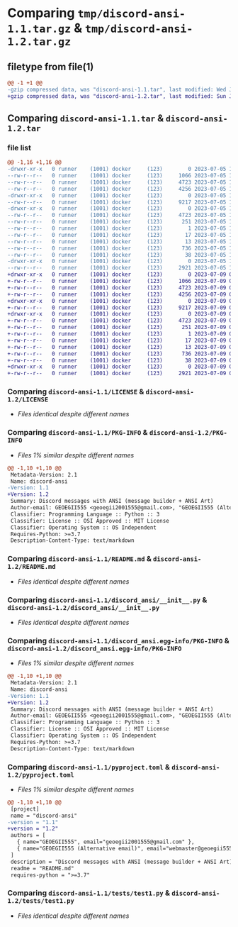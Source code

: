 # Comparing `tmp/discord-ansi-1.1.tar.gz` & `tmp/discord-ansi-1.2.tar.gz`

## filetype from file(1)

```diff
@@ -1 +1 @@
-gzip compressed data, was "discord-ansi-1.1.tar", last modified: Wed Jul  5 11:46:24 2023, max compression
+gzip compressed data, was "discord-ansi-1.2.tar", last modified: Sun Jul  9 09:50:13 2023, max compression
```

## Comparing `discord-ansi-1.1.tar` & `discord-ansi-1.2.tar`

### file list

```diff
@@ -1,16 +1,16 @@
-drwxr-xr-x   0 runner    (1001) docker     (123)        0 2023-07-05 11:46:24.667755 discord-ansi-1.1/
--rw-r--r--   0 runner    (1001) docker     (123)     1066 2023-07-05 11:46:14.000000 discord-ansi-1.1/LICENSE
--rw-r--r--   0 runner    (1001) docker     (123)     4723 2023-07-05 11:46:24.667755 discord-ansi-1.1/PKG-INFO
--rw-r--r--   0 runner    (1001) docker     (123)     4256 2023-07-05 11:46:14.000000 discord-ansi-1.1/README.md
-drwxr-xr-x   0 runner    (1001) docker     (123)        0 2023-07-05 11:46:24.667755 discord-ansi-1.1/discord_ansi/
--rw-r--r--   0 runner    (1001) docker     (123)     9217 2023-07-05 11:46:14.000000 discord-ansi-1.1/discord_ansi/__init__.py
-drwxr-xr-x   0 runner    (1001) docker     (123)        0 2023-07-05 11:46:24.667755 discord-ansi-1.1/discord_ansi.egg-info/
--rw-r--r--   0 runner    (1001) docker     (123)     4723 2023-07-05 11:46:24.000000 discord-ansi-1.1/discord_ansi.egg-info/PKG-INFO
--rw-r--r--   0 runner    (1001) docker     (123)      251 2023-07-05 11:46:24.000000 discord-ansi-1.1/discord_ansi.egg-info/SOURCES.txt
--rw-r--r--   0 runner    (1001) docker     (123)        1 2023-07-05 11:46:24.000000 discord-ansi-1.1/discord_ansi.egg-info/dependency_links.txt
--rw-r--r--   0 runner    (1001) docker     (123)       17 2023-07-05 11:46:24.000000 discord-ansi-1.1/discord_ansi.egg-info/requires.txt
--rw-r--r--   0 runner    (1001) docker     (123)       13 2023-07-05 11:46:24.000000 discord-ansi-1.1/discord_ansi.egg-info/top_level.txt
--rw-r--r--   0 runner    (1001) docker     (123)      736 2023-07-05 11:46:14.000000 discord-ansi-1.1/pyproject.toml
--rw-r--r--   0 runner    (1001) docker     (123)       38 2023-07-05 11:46:24.667755 discord-ansi-1.1/setup.cfg
-drwxr-xr-x   0 runner    (1001) docker     (123)        0 2023-07-05 11:46:24.667755 discord-ansi-1.1/tests/
--rw-r--r--   0 runner    (1001) docker     (123)     2921 2023-07-05 11:46:14.000000 discord-ansi-1.1/tests/test1.py
+drwxr-xr-x   0 runner    (1001) docker     (123)        0 2023-07-09 09:50:13.747153 discord-ansi-1.2/
+-rw-r--r--   0 runner    (1001) docker     (123)     1066 2023-07-09 09:50:02.000000 discord-ansi-1.2/LICENSE
+-rw-r--r--   0 runner    (1001) docker     (123)     4723 2023-07-09 09:50:13.747153 discord-ansi-1.2/PKG-INFO
+-rw-r--r--   0 runner    (1001) docker     (123)     4256 2023-07-09 09:50:02.000000 discord-ansi-1.2/README.md
+drwxr-xr-x   0 runner    (1001) docker     (123)        0 2023-07-09 09:50:13.743153 discord-ansi-1.2/discord_ansi/
+-rw-r--r--   0 runner    (1001) docker     (123)     9217 2023-07-09 09:50:02.000000 discord-ansi-1.2/discord_ansi/__init__.py
+drwxr-xr-x   0 runner    (1001) docker     (123)        0 2023-07-09 09:50:13.747153 discord-ansi-1.2/discord_ansi.egg-info/
+-rw-r--r--   0 runner    (1001) docker     (123)     4723 2023-07-09 09:50:13.000000 discord-ansi-1.2/discord_ansi.egg-info/PKG-INFO
+-rw-r--r--   0 runner    (1001) docker     (123)      251 2023-07-09 09:50:13.000000 discord-ansi-1.2/discord_ansi.egg-info/SOURCES.txt
+-rw-r--r--   0 runner    (1001) docker     (123)        1 2023-07-09 09:50:13.000000 discord-ansi-1.2/discord_ansi.egg-info/dependency_links.txt
+-rw-r--r--   0 runner    (1001) docker     (123)       17 2023-07-09 09:50:13.000000 discord-ansi-1.2/discord_ansi.egg-info/requires.txt
+-rw-r--r--   0 runner    (1001) docker     (123)       13 2023-07-09 09:50:13.000000 discord-ansi-1.2/discord_ansi.egg-info/top_level.txt
+-rw-r--r--   0 runner    (1001) docker     (123)      736 2023-07-09 09:50:02.000000 discord-ansi-1.2/pyproject.toml
+-rw-r--r--   0 runner    (1001) docker     (123)       38 2023-07-09 09:50:13.747153 discord-ansi-1.2/setup.cfg
+drwxr-xr-x   0 runner    (1001) docker     (123)        0 2023-07-09 09:50:13.747153 discord-ansi-1.2/tests/
+-rw-r--r--   0 runner    (1001) docker     (123)     2921 2023-07-09 09:50:02.000000 discord-ansi-1.2/tests/test1.py
```

### Comparing `discord-ansi-1.1/LICENSE` & `discord-ansi-1.2/LICENSE`

 * *Files identical despite different names*

### Comparing `discord-ansi-1.1/PKG-INFO` & `discord-ansi-1.2/PKG-INFO`

 * *Files 1% similar despite different names*

```diff
@@ -1,10 +1,10 @@
 Metadata-Version: 2.1
 Name: discord-ansi
-Version: 1.1
+Version: 1.2
 Summary: Discord messages with ANSI (message builder + ANSI Art)
 Author-email: GEOEGII555 <geoegii2001555@gmail.com>, "GEOEGII555 (Alternative email)" <webmaster@geoegii555.eu.org>
 Classifier: Programming Language :: Python :: 3
 Classifier: License :: OSI Approved :: MIT License
 Classifier: Operating System :: OS Independent
 Requires-Python: >=3.7
 Description-Content-Type: text/markdown
```

### Comparing `discord-ansi-1.1/README.md` & `discord-ansi-1.2/README.md`

 * *Files identical despite different names*

### Comparing `discord-ansi-1.1/discord_ansi/__init__.py` & `discord-ansi-1.2/discord_ansi/__init__.py`

 * *Files identical despite different names*

### Comparing `discord-ansi-1.1/discord_ansi.egg-info/PKG-INFO` & `discord-ansi-1.2/discord_ansi.egg-info/PKG-INFO`

 * *Files 1% similar despite different names*

```diff
@@ -1,10 +1,10 @@
 Metadata-Version: 2.1
 Name: discord-ansi
-Version: 1.1
+Version: 1.2
 Summary: Discord messages with ANSI (message builder + ANSI Art)
 Author-email: GEOEGII555 <geoegii2001555@gmail.com>, "GEOEGII555 (Alternative email)" <webmaster@geoegii555.eu.org>
 Classifier: Programming Language :: Python :: 3
 Classifier: License :: OSI Approved :: MIT License
 Classifier: Operating System :: OS Independent
 Requires-Python: >=3.7
 Description-Content-Type: text/markdown
```

### Comparing `discord-ansi-1.1/pyproject.toml` & `discord-ansi-1.2/pyproject.toml`

 * *Files 1% similar despite different names*

```diff
@@ -1,10 +1,10 @@
 [project]
 name = "discord-ansi"
-version = "1.1"
+version = "1.2"
 authors = [
   { name="GEOEGII555", email="geoegii2001555@gmail.com" },
   { name="GEOEGII555 (Alternative email)", email="webmaster@geoegii555.eu.org" },
 ]
 description = "Discord messages with ANSI (message builder + ANSI Art)"
 readme = "README.md"
 requires-python = ">=3.7"
```

### Comparing `discord-ansi-1.1/tests/test1.py` & `discord-ansi-1.2/tests/test1.py`

 * *Files identical despite different names*

